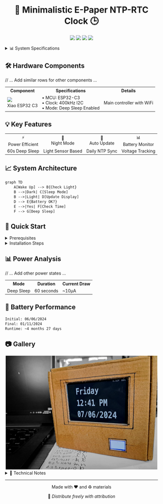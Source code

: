 <div align="center">
  <h1>🌟 Minimalistic E-Paper NTP-RTC Clock 🕒</h1>
  <p>
    <img src="https://img.shields.io/badge/ESP32-C3-blue?style=flat-square&logo=espressif"/>
    <img src="https://img.shields.io/badge/Battery-6000mAh-green?style=flat-square"/>
    <img src="https://img.shields.io/badge/Display-3.52%22-orange?style=flat-square"/>
    <img src="https://img.shields.io/badge/Eco-Friendly-brightgreen?style=flat-square"/>
  </p>
</div>

<details>
<summary>📊 System Specifications</summary>

```ini
Microcontroller: Xiao ESP32 C3
Display: 3.52" BiColor E-paper (360x240)
Battery: LiFePO4 6000mAh 3.2V
Operating Voltage: 3.2V
Sleep Duration: 60 seconds
I2C Speed: 400kHz
Battery Thresholds:
  - Upper Limit: 3.3V
  - High: 3.4V
  - Low: 2.9V
NTP Server: asia.pool.ntp.org
Time Offset: 19800 (India)
```
</details>

## 🛠️ Hardware Components
<table>
<tr>
  <th>Component</th>
  <th>Specifications</th>
  <th>Details</th>
</tr>
<tr>
  <td><img src="https://github.com/KamadoTanjiro-beep/E-Paper-Display-NTP-Clock/blob/main/src/esp32c3.jpg" width="100"><br>Xiao ESP32 C3</td>
  <td>
    • MCU: ESP32-C3<br>
    • Clock: 400kHz I2C<br>
    • Mode: Deep Sleep Enabled
  </td>
  <td>Main controller with WiFi</td>
</tr>
// ... Add similar rows for other components ...
</table>

## 💡 Key Features
<div align="center">
  <table>
    <tr>
      <td align="center">⚡<br>Power Efficient</td>
      <td align="center">🌙<br>Night Mode</td>
      <td align="center">🔄<br>Auto Update</td>
      <td align="center">📊<br>Battery Monitor</td>
    </tr>
    <tr>
      <td>60s Deep Sleep</td>
      <td>Light Sensor Based</td>
      <td>Daily NTP Sync</td>
      <td>Voltage Tracking</td>
    </tr>
  </table>
</div>

## 📈 System Architecture
```mermaid
graph TD
    A[Wake Up] --> B{Check Light}
    B -->|Dark| C[Sleep Mode]
    B -->|Light| D[Update Display]
    D --> E{Battery OK?}
    E -->|Yes| F[Check Time]
    F --> G[Deep Sleep]
```

## 🚀 Quick Start
<details>
<summary>Prerequisites</summary>

```yaml
Required Libraries:
  - SPI
  - Wire (I2C @ 400kHz)
  - WiFi
  - NTPClient
  - Preferences
  - BH1750 (0x23)
  - RTClib
```
</details>

<details>
<summary>Installation Steps</summary>

1. Clone repository
2. Configure WiFi:
```cpp
const char *ssid = "Your_SSID";
const char *password = "Your_PASSWORD";
```
3. Update pins in `src/epdif.h`
4. Upload code
</details>

## 📊 Power Analysis
<table>
<tr>
  <th>Mode</th>
  <th>Duration</th>
  <th>Current Draw</th>
</tr>
<tr>
  <td>Deep Sleep</td>
  <td>60 seconds</td>
  <td>~10µA</td>
</tr>
// ... Add other power states ...
</table>

## 🔋 Battery Performance
```
Initial: 06/06/2024
Final: 01/11/2024
Runtime: ~4 months 27 days
```

## 📷 Gallery
<div align="center">
<img src="https://github.com/KamadoTanjiro-beep/E-Paper-Display-NTP-Clock/blob/main/src/epdClock.jpg" width="500">
</div>

<details>
<summary>📝 Technical Notes</summary>

- ADC Pin for Battery: A0
- Battery Sampling: 4 readings average
- Light Sensor: BH1750 (0x23)
- WiFi Mode: STA
- Display Library: OEM Basic (No GxEPD2)
</details>

---
<div align="center">
<p>Made with ❤️ and ♻️ materials</p>
<p>📜 <i>Distribute freely with attribution</i></p>
</div>

